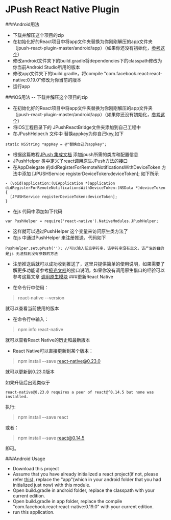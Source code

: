 # JPush React Native Plugin


###Android用法
- 下载并解压这个项目的zip
- 在初始化好的React项目中将app文件夹替换为你刚刚解压的app文件夹（jpush-react-plugin-master/android/app）（如果你还没有初始化，[参考这个](https://facebook.github.io/react-native/docs/getting-started.html#content)）
- 修改android文件夹下的build.gradle将dependencies下的classpath修改为你当前Android Studio所用的版本
- 修改app文件夹下的build.gradle，将compile "com.facebook.react:react-native:0.19.0"修改为你当前的版本
- 运行app

###iOS用法
-- 下载并解压这个项目的zip
- 在初始化好的React项目中将app文件夹替换为你刚刚解压的app文件夹（jpush-react-plugin-master/android/app）（如果你还没有初始化，[参考这个](https://facebook.github.io/react-native/docs/getting-started.html#content)）
- 将iOS工程目录下的 JPushReactBridge文件夹添加到自己工程中
- 在JPushHelper.h 文件中 替换appkey为你自己key,如下
```
static NSString *appKey = @"替换自己的appkey";
```
- 根据这篇教程[JPush 集成文档](http://docs.jpush.io/client/ios_sdk/#ios-sdk_1) 添加jpush所需的类库和配置信息
- JPushHelper 类中定义了react调用原生JPush方法的接口
- 在AppDelegate 的didRegisterForRemoteNotificationsWithDeviceToken 方法中添加 [JPUSHService registerDeviceToken:deviceToken]; 如下所示
```
- (void)application:(UIApplication *)application
didRegisterForRemoteNotificationsWithDeviceToken:(NSData *)deviceToken {
  [JPUSHService registerDeviceToken:deviceToken];
}
```
- 在js 代码中添加如下代码
```
var PushHelper = require('react-native').NativeModules.JPushHelper;
```
- 这样就可以通过PushHelper 这个变量来访问原生类方法了
- 在js 中通过PushHelper 来注册推送，代码如下
```
PushHelper.setupPush(''); //可以输入任意字符串，该字符串没有意义，该产生的目的是js 无法找到没有参数的方法
```
- 注册推送后就可以成功收到推送了，这里只提供简单的使用说明，如果需要了解更多功能请参考[极光文档](http://docs.jpush.io/client/ios_api/)的接口说明，如果你没有调用原生借口的经验可以参考这篇文章 [调用原生模块](http://reactnative.cn/docs/0.24/native-modules-ios.html#content)
###更新React Native

- 在命令行中使用：

> react-native --version

就可以查看当前使用的版本

- 在命令行中输入：

> npm info react-native

就可以查看React Native的历史和最新版本

- React Native可以直接更新到某个版本：

> npm install --save react-native@0.23.0

就可以更新到0.23.0版本

如果升级后出现类似于
```
react-native@0.23.0 requires a peer of react@^0.14.5 but none was installed.
```

执行:
> npm install --save react

或者：
> npm install --save react@0.14.5

即可。

###Android Usage

- Download this project
- Assume that you have already initialized a react project(if not, please refer [this](https://facebook.github.io/react-native/docs/getting-started.html#content)), replace the "app"(which in your android folder that you had initialized just now) with this module.
- Open build.gradle in android folder, replace the classpath with your current edition.
- Open build.gradle in app folder, replace the compile "com.facebook.react:react-native:0.19.0" with your current edition.
- run this application.
